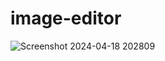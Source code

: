 # image-editor

![Screenshot 2024-04-18 202809](https://github.com/02Neha/image-editor/assets/95375309/f110d217-0faa-4497-a909-9ff6f3bdfff0)

